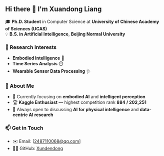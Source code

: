 ## Hi there 👋 I'm Xuandong Liang  

🎓 **Ph.D. Student** in Computer Science at **University of Chinese Academy of Sciences (UCAS)**  
💡 **B.S. in Artificial Intelligence**, **Beijing Normal University**

### 🧠 Research Interests  
- **Embodied Intelligence** 🤖  
- **Time Series Analysis** ⏱️  
- **Wearable Sensor Data Processing** 🩺  

### 🧩 About Me  
- 🔭 Currently focusing on **embodied AI** and **intelligent perception**  
- 🏆 **Kaggle Enthusiast** — highest competition rank **884 / 202,251**  
- 💬 Always open to discussing **AI for physical intelligence** and **data-centric AI research**

### 📫 Get in Touch  
- ✉️ Email: [2487110068@qq.com]  
- 🧑‍💻 GitHub: [Xundendong](https://github.com/Xundendong)

